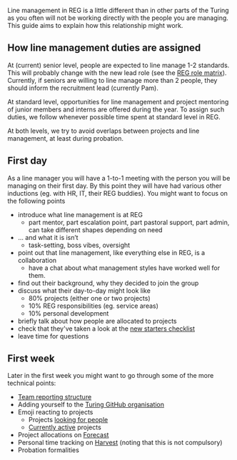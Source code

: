 Line management in REG is a little different than in other parts of the Turing as you often will not be working directly with the people you are managing. This guide aims to explain how this relationship might work.

## How line management duties are assigned

At (current) senior level, people are expected to line manage 1-2 standards. This will probably change with the new lead role (see the [REG role matrix](https://github.com/alan-turing-institute/Hut23/blob/master/development/REG-Roles-Matrix.md#line-managementmentoring)). Currently, if seniors are willing to line manage more than 2 people, they should inform the recruitment lead (currently Pam). 

At standard level, opportunities for line management and project mentoring of junior members and interns are offered during the year. To assign such duties, we follow whenever possible time spent at standard level in REG.

At both levels, we try to avoid overlaps between projects and line management, at least during probation.

## First day

As a line manager you will have a 1-to-1 meeting with the person you will be managing on their first day. By this point they will have had various other inductions (eg. with HR, IT, their REG buddies). You might want to focus on the following points

- introduce what line management is at REG
    - part mentor, part escalation point, part pastoral support, part admin, can take different shapes depending on need
- ... and what it is isn’t
    - task-setting, boss vibes, oversight
- point out that line management, like everything else in REG, is a collaboration
    - have a chat about what management styles have worked well for them.
- find out their background, why they decided to join the group
- discuss what their day-to-day might look like
    - 80% projects (either one or two projects)
    - 10% REG responsibilities (eg. service areas)
    - 10% personal development
- briefly talk about how people are allocated to projects
- check that they've taken a look at the [new starters checklist](New-starter-checklist)
- leave time for questions

## First week

Later in the first week you might want to go through some of the more technical points:

- [Team reporting structure](Team-reporting-structure)
- Adding yourself to the [Turing GitHub organisation](https://turingcomplete.topdesk.net/tas/public/ssp/content/serviceflow?unid=3844fabf8b1c45ca9028758a350ff230)
- Emoji reacting to projects
    - Projects [looking for people](https://github.com/alan-turing-institute/Hut23/projects/2#column-2488036)
    - [Currently active](https://github.com/alan-turing-institute/Hut23/projects/2#column-1062281) projects
- Project allocations on [Forecast](https://forecastapp.com/974183/schedule/team)
- Personal time tracking on [Harvest](https://thealanturinginstitute.harvestapp.com/time/week) (noting that this is not compulsory)
- Probation formalities